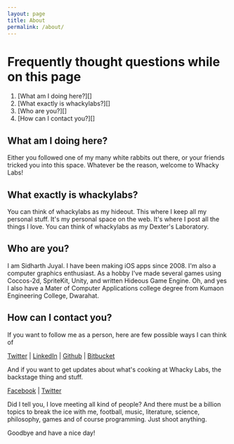 ```yaml
---
layout: page
title: About
permalink: /about/
---
```


Frequently thought questions while on this page
=================================================

1. [What am I doing here?][]
1. [What exactly is whackylabs?][]
1. [Who are you?][]
1. [How can I contact you?][]

What am I doing here?
-------------------------
Either you followed one of my many white rabbits out there, or your friends tricked you into this space. Whatever be the reason, welcome to Whacky Labs!

What exactly is whackylabs?
-------------------------
You can think of whackylabs as my hideout. This where I keep all my personal stuff. It's my personal space on the web. It's where I post all the things I love. You can think of whackylabs as my Dexter's Laboratory.

Who are you?
-------------------------
I am Sidharth Juyal. I have been making iOS apps since 2008. I'm also a computer graphics enthusiast. As a hobby I've made several games using Coccos-2d, SpriteKit, Unity, and written Hideous Game Engine.
Oh, and yes I also have a Mater of Computer Applications college degree from Kumaon Engineering College, Dwarahat.

How can I contact you?
-------------------------
If you want to follow me as a person, here are few possible ways I can think of

[Twitter](https://twitter.com/chunkyguy) | [LinkedIn](https://nl.linkedin.com/in/sidharthjuyal) | [Github](https://github.com/chunkyguy) | [Bitbucket](https://bitbucket.org/chunkyguy/)

And if you want to get updates about what's cooking at Whacky Labs, the backstage thing and stuff.

[Facebook](https://www.facebook.com/whackylabs) | [Twitter](https://twitter.com/whackylabs)

Did I tell you, I love meeting all kind of people? And there must be a billion topics to break the ice with me, football, music, literature, science, philosophy, games and of course programming. Just shoot anything.

Goodbye and have a nice day!

